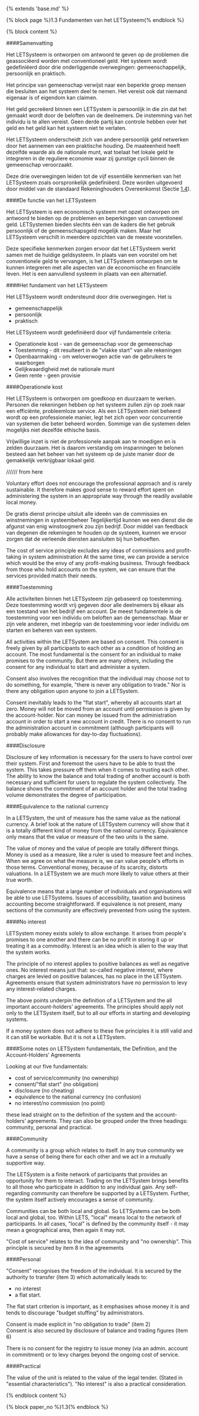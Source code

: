 {% extends 'base.md' %}

{% block page %}1.3 Fundamenten van het LETSysteem{% endblock %}

{% block content %}

####Samenvatting

Het LETSysteem is ontworpen om antwoord te geven op de problemen die geassociëerd worden met conventioneel geld.
Het systeem wordt gedefiniëerd door drie onderliggende overwegingen: gemeenschappelijk, persoonlijk en praktisch.

Het principe van gemeenschap verwijst naar een beperkte groep mensen die
besluiten aan het systeem deel te nemen. Het vereist ook dat niemand eigenaar is of eigendom kan claimen.

Het geld gecreëerd binnen een LETSystem is persoonlijk in die zin dat het
gemaakt wordt door de beloften van de deelnemers. De instemming van het 
individu is te allen vereist. Geen derde partij kan controle hebben over
het geld en het geld kan het systeem niet te verlaten.

Het LETSysteem onderscheidt zich van andere persoonlijk geld netwerken door het
aannemen van een praktische houding. De maateenheid heeft dezelfde waarde als 
de nationale munt, wat toelaat het lokale geld te integreren
in de reguliere economie waar zij gunstige cycli
binnen de gemeenschap veroorzaakt.

Deze drie overwegingen leiden tot de vijf essentiële
kenmerken van het LETSysteem zoals oorspronkelijk gedefiniëerd.
Deze worden uitgevoerd door middel van de standaard Rekeninghouders Overeenkomst
(Sectie [1.4](1.4.html)).

####De functie van het LETSysteem 

Het LETSysteem is een economisch systeem met opzet ontworpen om antwoord te bieden op
de problemen en beperkingen van conventioneel geld.
LETSystemen bieden slechts één van de kaders die het gebruik persoonlijk of de gemeenschapsgeld
mogelijk maken. Maar het LETSysteem verschilt in meerdere opzichten van de meeste voorstellen.

Deze specifieke kenmerken zorgen ervoor dat het LETSysteem werkt samen met 
de huidige geldsysteem. In plaats van een voorstel om het conventionele geld
te vervangen, is het LETSysteem ontworpen om te kunnen integreren met alle aspecten
van de economische en financiële leven. Het is een
aanvullend systeem in plaats van een alternatief.

####Het fundament van het LETSysteem

Het LETSysteem wordt ondersteund door drie overwegingen. Het is

* gemeenschappelijk
* persoonlijk
* praktisch

Het LETSysteem wordt gedefiniëerd door vijf fundamentele criteria:

* Operationele kost - van de gemeenschap voor de gemeenschap
* Toestemming - dit resulteert in de "vlakke start" van alle rekeningen
* Openbaarmaking - om weloverwogen actie van de gebruikers te waarborgen
* Gelijkwaardigheid met de nationale munt
* Geen rente - geen provisie

####Operationele kost

Het LETSysteem is ontworpen om goedkoop en duurzaam te werken.
Personen die rekeningen hebben op het systeem zullen zijn
op zoek naar een efficiënte, probleemloze service. Als een LETSysteem
niet beheerd wordt op een professionele manier, legt het zich open voor concurrentie van
systemen die beter beheerd worden. Sommige van die systemen delen mogelijks niet 
dezelfde ethische basis.


Vrijwillige inzet is niet de professionele aanpak aan te moedigen en
is zelden duurzaam. Het is daarom verstandig om inspanningen te belonen
besteed aan het beheer van het systeem op de juiste manier door de
gemakkelijk verkrijgbaar lokaal geld.

////// from here

Voluntary effort does not encourage the professional approach and 
is rarely sustainable. It therefore makes good sense to reward effort 
spent on administering the system in an appropriate way through the 
readily available local money. 

De gratis dienst principe uitsluit alle ideeën van de commissies en
winstnemingen in systeembeheer Tegelijkertijd kunnen we
een dienst die de afgunst van enig winstoogmerk zou zijn
bedrijf. Door middel van feedback van degenen die rekeningen te houden op de
systeem, kunnen we ervoor zorgen dat de verleende diensten aansluiten bij hun behoeften.

The cost of service principle excludes any ideas of commissions and 
profit-taking in system administration  At the same time, we can 
provide a service which would be the envy of any profit-making 
business. Through feedback from those who hold accounts on the 
system, we can ensure that the services provided match their needs. 

####Toestemming

Alle activiteiten binnen het LETSysteem zijn gebaseerd op toestemming.
Deze toestemming wordt vrij gegeven door alle deelnemers bij elkaar als een
toestand van het bedrijf een account. De meest fundamentele is de
toestemming voor een individu om beloften aan de gemeenschap. Maar
er zijn vele anderen, met inbegrip van de toestemming voor ieder individu om
starten en beheren van een systeem.

All activities within the LETSystem are based on consent. 
This consent is freely given by all participants to each other as a 
condition of holding an account. The most fundamental is the 
consent for an individual to make promises to the community. But 
there are many others, including the consent for any individual to 
start and administer a system. 

Consent also involves the recognition that the individual may 
choose not to do something, for example, "there is never any 
obligation to trade." Nor is there any obligation upon anyone to join 
a LETSystem. 

Consent inevitably leads to the "flat start", whereby all accounts 
start at zero. Money will not be moved from an account until 
permission is given by the account-holder. Nor can money be issued 
from the administration account in order to start a new account in 
credit. There is no consent to run the administration account in 
commitment (although participants will probably make allowances 
for day-to-day fluctuations).

####Disclosure

Disclosure of key information is necessary for the users to have 
control over their system. First and foremost the users have to be 
able to trust the system. This takes pressure off them when it comes 
to trusting each other. The ability to know the balance and total 
trading of another account is both necessary and sufficient for users 
to regulate the system collectively. The balance shows the 
commitment of an account holder and the total trading volume 
demonstrates the degree of participation. 

####Equivalence to the national currency

In a LETSystem, the unit of 
measure has the same value as the national currency. A brief look at 
the nature of LETSystem currency will show that it is a totally 
different kind of money from the national currency. Equivalence 
only means that the value or measure of the two units is the same. 

The value of money and the value of people are totally different 
things. Money is used as a measure, like a ruler is used to measure 
feet and inches. When we agree on what the measure is, we can 
value people's efforts in those terms.  Conventional money, because 
of its scarcity, distorts valuations. In a LETSystem we are much 
more likely to value others at their true worth. 

Equivalence means that a large number of individuals and 
organisations will be able to use LETSystems. Issues of 
accessibility, taxation and business accounting become 
straightforward. If equivalence is not present, many sections of the 
community are effectively prevented from using the system. 

####No interest

LETSystem money exists solely to allow exchange. It 
arises from people's promises to one another and there can be no 
profit in storing it up or treating it as a commodity. Interest is an 
idea which is alien to the way that the system works. 

The principle of no interest applies to positive balances as well as 
negative ones. No interest means just that: so-called negative 
interest, where charges are levied on positive balances, has no place 
in the LETSystem. Agreements ensure that system administrators 
have no permission to levy any interest-related charges. 

The above points underpin the definition of a LETSystem and the 
all important account-holders’ agreements. The principles should 
apply not only to the LETSystem itself, but to all our efforts in 
starting and developing systems. 

If a money system does not adhere to these five principles it is still 
valid and it can still be workable. But it is not a LETSystem. 

####Some notes on LETSystem fundamentals, the Definition, and the Account-Holders’ Agreements

Looking at our five fundamentals: 

* cost of service/community	(no ownership)
* consent/"flat start"	(no obligation)
* disclosure	(no cheating)
* equivalence to the national currency 	(no confusion)
* no interest/no commission	(no point)

these lead straight on to the definition of the system and the 
account-holders’ agreements. They can also be grouped under the 
three headings: community, personal and practical. 

####Community

A community is a group which relates to itself. In any true 
community we have a sense of being there for each other and we 
act in a mutually supportive way. 

The LETSystem is a finite network of participants that provides an 
opportunity for them to interact. Trading on the LETSystem brings 
benefits to all those who participate in addition to any individual 
gain. Any self-regarding community can therefore be supported by a 
LETSystem. Further, the system itself actively encourages a sense 
of community. 

Communities can be both local and global. So LETSystems can be 
both local and global, too. Within LETS, "local" means local to the 
network of participants. In all cases, "local" is defined by the 
community itself - it may mean a geographical area, then again it 
may not. 

"Cost of service" relates to the idea of community and "no 
ownership". This principle is secured by item 8 in the agreements 

####Personal 

"Consent" recognises the freedom of the individual. It is secured by 
the authority to transfer (item 3) which automatically leads to:

* no interest
* a flat start.

The flat start criterion is important, as it emphasises whose money it 
is and tends to discourage "budget stuffing" by administrators. 

Consent is made explicit in "no obligation to trade" (item 2)  
Consent is also secured by disclosure of balance and trading figures 
(item 6) 

There is no consent for the registry to issue money (via an admin. 
account in commitment) or to levy charges beyond the ongoing cost 
of service. 

####Practical

The value of the unit is related to the value of the legal tender. 
(Stated in "essential characteristics"). "No interest" is also a 
practical consideration. 

{% endblock content %}

{% block paper_no %}1.3{% endblock %}

